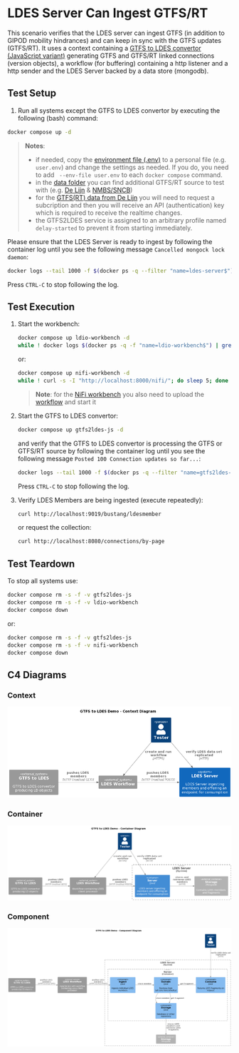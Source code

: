 # LDES Server Can Ingest GTFS/RT
This scenario verifies that the LDES server can ingest GTFS (in addition to GIPOD mobility hindrances) and can keep in sync with the GTFS updates (GTFS/RT). It uses a context containing a [GTFS to LDES convertor (JavaScript variant)](https://github.com/julianrojas87/gtfs2ldes-js) generating GTFS and GTFS/RT linked connections (version objects), a workflow (for buffering) containing a http listener and a http sender and the LDES Server backed by a data store (mongodb).

## Test Setup
1. Run all systems except the GTFS to LDES convertor by executing the following (bash) command:
```bash
docker compose up -d
```
> **Notes**:
> * if needed, copy the [environment file (.env)](./.env) to a personal file (e.g. `user.env`) and change the settings as needed. If you do, you need to add ` --env-file user.env` to each `docker compose` command.
> * in the [data folder](./data/) you can find additional GTFS/RT source to test with (e.g. [De Lijn](./data/delijn.env) & [NMBS/SNCB](./data/nmbs.env))
> * for the [GTFS(RT) data from De Lijn](https://data.delijn.be/) you will need to request a subcription and then you will receive an API (authentication) key which is required to receive the realtime changes.
> * the GTFS2LDES service is assigned to an arbitrary profile named `delay-started` to prevent it from starting immediately.

Please ensure that the LDES Server is ready to ingest by following the container log until you see the following message `Cancelled mongock lock daemon`:
```bash
docker logs --tail 1000 -f $(docker ps -q --filter "name=ldes-server$")
```
Press `CTRL-C` to stop following the log.

## Test Execution
1. Start the workbench:
    ```bash
    docker compose up ldio-workbench -d
    while ! docker logs $(docker ps -q -f "name=ldio-workbench$") | grep 'Started Application in' ; do sleep 1; done
    ```
    or:
    ```bash
    docker compose up nifi-workbench -d
    while ! curl -s -I "http://localhost:8000/nifi/"; do sleep 5; done
    ```
    > **Note**: for the [NiFi workbench](http://localhost:8000/nifi/) you also need to upload the [workflow](./nifi-workflow.json) and start it

2. Start the GTFS to LDES convertor:
    ```bash
    docker compose up gtfs2ldes-js -d
    ```
    and verify that the GTFS to LDES convertor is processing the GTFS or GTFS/RT source  by following the container log until you see the following message `Posted 100 Connection updates so far...`:
    ```bash
    docker logs --tail 1000 -f $(docker ps -q --filter "name=gtfs2ldes-js$")
    ```
    Press `CTRL-C` to stop following the log.

3. Verify LDES Members are being ingested (execute repeatedly):
    ```bash
    curl http://localhost:9019/bustang/ldesmember
    ```
    or request the collection:
    ```bash
    curl http://localhost:8080/connections/by-page
    ```

## Test Teardown
To stop all systems use:
```bash
docker compose rm -s -f -v gtfs2ldes-js
docker compose rm -s -f -v ldio-workbench
docker compose down
```
or:
```bash
docker compose rm -s -f -v gtfs2ldes-js
docker compose rm -s -f -v nifi-workbench
docker compose down
```

## C4 Diagrams

### Context
![context](./artwork/gtfs-demo.context.png)

### Container
![container](./artwork/gtfs-demo.container.png)

### Component
![component](./artwork/gtfs-demo.component.png)
